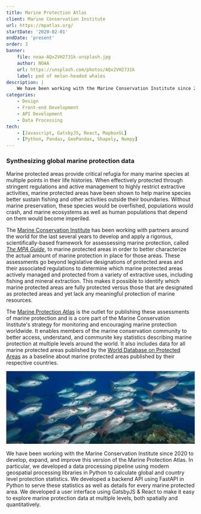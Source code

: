 ```yaml
---
title: Marine Protection Atlas
client: Marine Conservation Institute
url: https://mpatlas.org/
startDate: '2020-02-01'
endDate: 'present'
order: 3
banner:
    file: noaa-AQx2VH2731k-unsplash.jpg
    author: NOAA
    url: https://unsplash.com/photos/AQx2VH2731k
    label: pod of melon-headed whales
description: |
    We have been working with the Marine Conservation Institute since 2020 to develop and enhance the Marine Protection Atlas to more effectively synthesize key information about marine protection worldwide.  This project enables members of the marine conservation community to better access, understand, and communite key statistics describing marine protection at multiple levels around the world.  The Marine Protection Atlas is a core component of Marine Conservation Institute's strategy to monitor and promote high levels of marine protection.
categories:
    - Design
    - Front-end Development
    - API Development
    - Data Processing
tech:
    - [Javascript, GatsbyJS, React, MapboxGL]
    - [Python, Pandas, GeoPandas, Shapely, Numpy]
---
```


<script>
    import {ImageCredit} from '$lib/components/image'
</script>

### Synthesizing global marine protection data

Marine protected areas provide critical refugia for many marine species at multiple
points in their life histories. When effectively protected through stringent
regulations and active management to highly restrict extractive activities,
marine protected areas have been shown to help marine species better sustain
fishing and other activities outside their boundaries. Without marine preservation,
these species would be overfished, populations would crash, and marine ecosystems
as well as human populations that depend on them would become imperiled.

The [Marine Conservation Institute](https://marine-conservation.org/)
has been working with partners around the world for the last several years to
develop and apply a rigorous, scientifically-based framework for assessessing marine protection, called
_[The MPA Guide](https://www.science.org/doi/10.1126/science.abf0861)_,
to marine protected areas in order to better characterize the actual amount of
marine protection in place for those areas. These assessments go beyond
legislative designations of protected areas and their associated regulations to
determine which marine protected areas actively managed and protected from a
variety of extractive uses, including fishing and mineral extraction. This makes it possible to identify which marine protected areas are fully protected versus those that are designated as protected areas and yet lack any meaningful protection of marine resources.

The [Marine Protection Atlas](https://mpatlas.org) is the outlet for publishing these assessments of marine protection and is a core part of the Marine Conservation Institute's strategy for monitoring and encouraging marine protection worldwide. It enables members of the marine
conservation community to better access, understand, and communite key statistics
describing marine protection at multiple levels around the world. It also includes data for all marine protected areas
published by the
[World Database on Protected Areas](https://protectedplanet.net)
as a baseline about marine protected areas published by their respective countries.

<div class="h-10"></div>

![Fish swimming](noaa-vlvc-7nb2U8-unsplash.jpg)

<ImageCredit author="NOAA" url="https://unsplash.com/photos/vlvc-7nb2U8" />

<div class="h-10"></div>

We have been working with the Marine Conservation Institute since 2020 to
develop, expand, and improve this version of the Marine Protection Atlas. In particular, we developed a data processing pipeline using modern geospatial processing libraries in Python to calculate global and country level protection statistics. We developed a backend API using FastAPI in Python to serve these statistics as well as details for every marine protected area. We developed a user interface using GatsbyJS & React to make it easy to explore marine protection data at multiple levels, both spatially and quantitatively.
